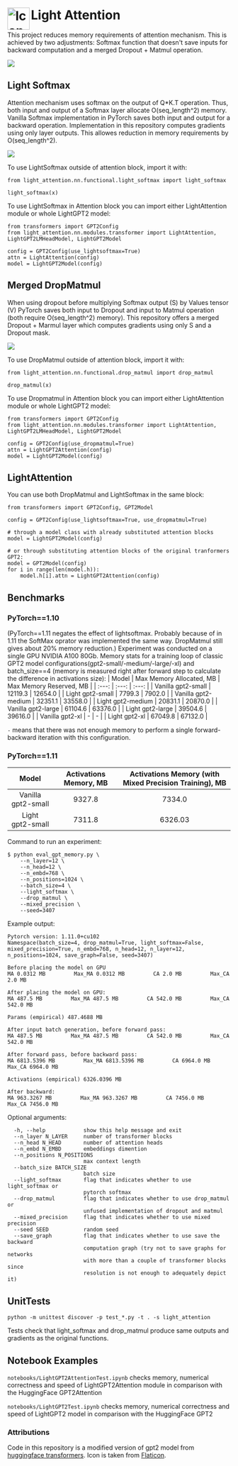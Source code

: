 # <img align="left" alt="Icon" width="50px" src="./img/lightweight.png"> Light Attention

This project reduces memory requirements of attention mechanism. This is achieved by two adjustments: Softmax function that doesn't save inputs for backward computation and a merged Dropout + Matmul operation.

<img src="./img/LightAttention.png">

## Light Softmax
Attention mechanism uses softmax on the output of Q*K.T operation. Thus, both input and output of a Softmax layer allocate O(seq_length^2) memory. 
Vanilla Softmax implementation in PyTorch saves both input and output for a backward operation. 
Implementation in this repository computes gradients using only layer outputs. This allowes reduction in memory requirements by O(seq_length^2).

<img src="./img/softmax.svg">

To use LightSoftmax outside of attention block, import it with:
```
from light_attention.nn.functional.light_softmax import light_softmax

light_softmax(x)
```

To use LightSoftmax in Attention block you can import either LightAttention module or whole LightGPT2 model:
```
from transformers import GPT2Config
from light_attention.nn.modules.transformer import LightAttention, LightGPT2LMHeadModel, LightGPT2Model

config = GPT2Config(use_lightsoftmax=True)
attn = LightAttention(config)
model = LightGPT2Model(config)
```

## Merged DropMatmul
When using dropout before multiplying Softmax output (S) by Values tensor (V) PyTorch saves both input to Dropout and input to Matmul operation (both require O(seq_length^2) memory). This repository offers a merged Dropout + Marmul layer which computes gradients using only S and a Dropout mask. 

<img src="./img/dropmatmul.svg">


To use DropMatmul outside of attention block, import it with:
```
from light_attention.nn.functional.drop_matmul import drop_matmul

drop_matmul(x)
```

To use Dropmatmul in Attention block you can import either LightAttention module or whole LightGPT2 model:
```
from transformers import GPT2Config
from light_attention.nn.modules.transformer import LightAttention, LightGPT2LMHeadModel, LightGPT2Model

config = GPT2Config(use_dropmatmul=True)
attn = LightGPT2Attention(config)
model = LightGPT2Model(config)
```

## LightAttention

You can use both DropMatmul and LightSoftmax in the same block:
```
from transformers import GPT2Config, GPT2Model

config = GPT2Config(use_lightsoftmax=True, use_dropmatmul=True)

# through a model class with already substituted attention blocks
model = LightGPT2Model(config)

# or through substituting attention blocks of the original tranformers GPT2:
model = GPT2Model(config)
for i in range(len(model.h)):
    model.h[i].attn = LightGPT2Attention(config)
```

## Benchmarks

### PyTorch==1.10 
(PyTorch==1.11 negates the effect of lightsoftmax. Probably because of in 1.11 the SoftMax oprator was implemented the same way. DropMatmul still gives about 20% memory reduction.) 
Experiment was conducted on a single GPU NVIDIA A100 80Gb. Memory stats for a training loop of classic GPT2 model configurations(gpt2-small/-medium/-large/-xl) and batch_size==4 (memory is measured right after forward step to calculate the difference in activations size):
| Model  | Max Memory Allocated, MB | Max Memory Reserved, MB |
|  :---:  |  :---:  |  :---:  |
| Vanilla gpt2-small | 12119.3 | 12654.0 |
| Light gpt2-small | 7799.3 | 7902.0 |
| Vanilla gpt2-medium | 32351.1 | 33558.0 |
| Light gpt2-medium | 20831.1 | 20870.0 |
| Vanilla gpt2-large | 61104.6 | 63376.0 |
| Light gpt2-large | 39504.6 | 39616.0 |
| Vanilla gpt2-xl | - | - |
| Light gpt2-xl | 67049.8 | 67132.0 |

```-``` means that there was not enough memory to perform a single forward-backward iteration with this configuration.

### PyTorch==1.11
<!-- | Model  | Max Memory Allocated, MB | Max Memory Reserved, MB |
|  :---:  |  :---:  |  :---:  |
| Vanilla gpt2-small | 9815.3 | 10322.0 |
| Vanilla gpt2-small <br /> (mixed precision training) | 7821.6 | 8196.0 |
| Light gpt2-small | 7799.3 | 7886.0 |
| Light gpt2-small <br /> (mixed precision training) | 6813.8 | 6964.0 | -->

| Model  | Activations Memory, MB | Activations Memory (with Mixed Precision Training), MB |
|  :---:  |  :---:  |  :---:  |
| Vanilla gpt2-small | 9327.8 | 7334.0 |
| Light gpt2-small | 7311.8 | 6326.03 |

Command to run an experiment: 
```shell
$ python eval_gpt_memory.py \
    --n_layer=12 \
    --n_head=12 \
    --n_embd=768 \
    --n_positions=1024 \
    --batch_size=4 \
    --light_softmax \
    --drop_matmul \
    --mixed_precision \
    --seed=3407
```
Example output: 
```
Pytorch version: 1.11.0+cu102
Namespace(batch_size=4, drop_matmul=True, light_softmax=False, mixed_precision=True, n_embd=768, n_head=12, n_layer=12, n_positions=1024, save_graph=False, seed=3407)

Before placing the model on GPU
MA 0.0312 MB         Max_MA 0.0312 MB         CA 2.0 MB         Max_CA 2.0 MB

After placing the model on GPU:
MA 487.5 MB         Max_MA 487.5 MB         CA 542.0 MB         Max_CA 542.0 MB

Params (empirical) 487.4688 MB

After input batch generation, before forward pass:
MA 487.5 MB         Max_MA 487.5 MB         CA 542.0 MB         Max_CA 542.0 MB

After forward pass, before backward pass:
MA 6813.5396 MB         Max_MA 6813.5396 MB         CA 6964.0 MB         Max_CA 6964.0 MB

Activations (empirical) 6326.0396 MB

After backward:
MA 963.3267 MB         Max_MA 963.3267 MB         CA 7456.0 MB         Max_CA 7456.0 MB

```
Optional arguments:
```
  -h, --help            show this help message and exit
  --n_layer N_LAYER     number of transformer blocks
  --n_head N_HEAD       number of attention heads
  --n_embd N_EMBD       embeddings dimention
  --n_positions N_POSITIONS
                        max context length
  --batch_size BATCH_SIZE
                        batch size
  --light_softmax       flag that indicates whether to use light_softmax or
                        pytorch softmax
  --drop_matmul         flag that indicates whether to use drop_matmul or
                        unfused implementation of dropout and matmul
  --mixed_precision     flag that indicates whether to use mixed precision
  --seed SEED           random seed
  --save_graph          flag that indicates whether to use save the backward
                        computation graph (try not to save graphs for networks
                        with more than a couple of transformer blocks since
                        resolution is not enough to adequately depict it)
```



## UnitTests
```python -m unittest discover -p test_*.py -t . -s light_attention```

Tests check that light_softmax and drop_matmul produce same outputs and gradients as the original functions. 

## Notebook Examples
```notebooks/LightGPT2AttentionTest.ipynb``` checks memory, numerical correctness and speed of LightGPT2Attention module in comparison with the HuggingFace GPT2Attention

```notebooks/LightGPT2Test.ipynb``` checks memory, numerical correctness and speed of LightGPT2 model in comparison with the HuggingFace GPT2

### Attributions
Code in this repository is a modified version of gpt2 model from [huggingface transformers](https://github.com/huggingface/transformers).
Icon is taken from [Flaticon](https://www.flaticon.com/free-icons/lightweight).
